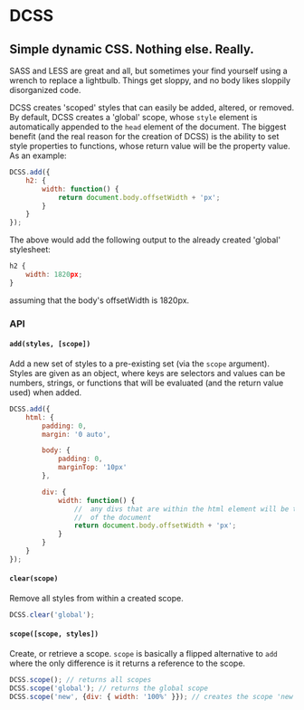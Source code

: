 # DCSS
## Simple dynamic CSS. Nothing else. Really.

SASS and LESS are great and all, but sometimes your find yourself using a wrench to
replace a lightbulb. Things get sloppy, and no body likes sloppily disorganized code.

DCSS creates 'scoped' styles that can easily be added, altered, or removed. By default,
DCSS creates a 'global' scope, whose `style` element is automatically appended to the
`head` element of the document. The biggest benefit (and the real reason for the creation
of DCSS) is the ability to set style properties to functions, whose return value will
be the property value. As an example:

```JavaScript
DCSS.add({
	h2: {
		width: function() {
			return document.body.offsetWidth + 'px';
		}
	}
});
```

The above would add the following output to the already created 'global' stylesheet:

```JavaScript
h2 {
	width: 1820px;
}
```

assuming that the body's offsetWidth is 1820px.

### API
#### `add(styles, [scope])`
Add a new set of styles to a pre-existing set (via the `scope` argument). Styles are
given as an object, where keys are selectors and values can be numbers, strings, or
functions that will be evaluated (and the return value used) when added.

```JavaScript
DCSS.add({
	html: {
		padding: 0,
		margin: '0 auto',

		body: {
			padding: 0,
			marginTop: '10px'
		},

		div: {
			width: function() {
				//	any divs that are within the html element will be the width
				//	of the document
				return document.body.offsetWidth + 'px';
			}
		}
	}
});
```

#### `clear(scope)`
Remove all styles from within a created scope.

```JavaScript
DCSS.clear('global');
```

#### `scope([scope, styles])`
Create, or retrieve a scope. `scope` is basically a flipped alternative to `add`
where the only difference is it returns a reference to the scope.


```JavaScript
DCSS.scope(); // returns all scopes
DCSS.scope('global'); // returns the global scope
DCSS.scope('new', {div: { width: '100%' }}); // creates the scope 'new' with a 'div' rule
```